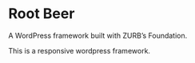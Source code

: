 # Root Beer
A WordPress framework built with ZURB’s Foundation.

This is a responsive wordpress framework.